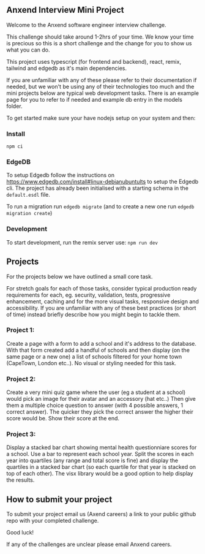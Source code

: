 ## Anxend Interview Mini Project

Welcome to the Anxend software engineer interview challenge.

This challenge should take around 1-2hrs of your time. We know your time is precious so this is a short challenge and the change for you to show us what you can do.

This project uses typescript (for frontend and backend), react, remix, tailwind and edgedb as it's main dependencies.

If you are unfamiliar with any of these please refer to their documentation if needed, but we won't be using any of their technologies too much and the mini projects below are typical web development tasks. There is an example page for you to refer to if needed and example db entry in the models folder.

To get started make sure your have nodejs setup on your system and then:

### Install

`npm ci`

### EdgeDB

To setup Edgedb follow the instructions on https://www.edgedb.com/install#linux-debianubuntults to setup the Edgedb cli.
The project has already been initialised with a starting schema in the `default.esdl` file.

To run a migration run `edgedb migrate`
(and to create a new one run `edgedb migration create`)

### Development

To start development, run the remix server use: `npm run dev`

## Projects

For the projects below we have outlined a small core task.

For stretch goals for each of those tasks, consider typical production ready requirements for each,
eg. security, validation, tests, progressive enhancement, caching and for the more visual tasks, responsive design and accessibility.
If you are unfamiliar with any of these best practices (or short of time) instead briefly describe how you might begin to tackle them.

### Project 1:

Create a page with a form to add a school and it's address to the database.
With that form created add a handful of schools and then display (on the same page or a new one) a list of schools filtered for your home town (CapeTown, London etc..).
No visual or styling needed for this task.

### Project 2:

Create a very mini quiz game where the user (eg a student at a school) would pick an image for their avatar and an accessory (hat etc..) Then give them a multiple choice question to answer (with 4 possible answers, 1 correct answer). The quicker they pick the correct answer the higher their score would be. Show their score at the end.

### Project 3:

Display a stacked bar chart showing mental health questionniare scores for a school. Use a bar to represent each school year. Split the scores in each year into quartiles (any range and total score is fine) and display the quartiles in a stacked bar chart (so each quartile for that year is stacked on top of each other). The visx library would be a good option to help display the results.

## How to submit your project

To submit your project email us (Axend careers) a link to your public github repo with your completed challenge.

Good luck!

If any of the challenges are unclear please email Anxend careers.
